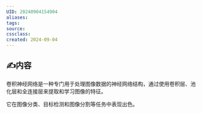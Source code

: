 ```yaml
---
UID: 20240904154904 
aliases: 
tags: 
source: 
cssclass: 
created: 2024-09-04
---
```


## ✍内容
卷积神经网络是一种专门用于处理图像数据的神经网络结构，通过使用卷积层、池化层和全连接层来提取和学习图像的特征。

它在图像分类、目标检测和图像分割等任务中表现出色。

